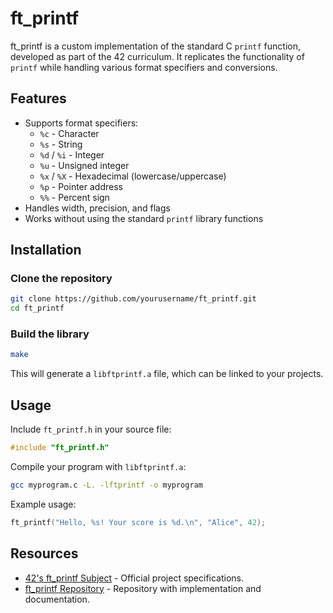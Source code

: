 # ft_printf

ft_printf is a custom implementation of the standard C `printf` function, developed as part of the 42 curriculum. It replicates the functionality of `printf` while handling various format specifiers and conversions.

## Features
- Supports format specifiers:
  - `%c` - Character
  - `%s` - String
  - `%d` / `%i` - Integer
  - `%u` - Unsigned integer
  - `%x` / `%X` - Hexadecimal (lowercase/uppercase)
  - `%p` - Pointer address
  - `%%` - Percent sign
- Handles width, precision, and flags
- Works without using the standard `printf` library functions

## Installation
### Clone the repository
```sh
git clone https://github.com/yourusername/ft_printf.git
cd ft_printf
```

### Build the library
```sh
make
```
This will generate a `libftprintf.a` file, which can be linked to your projects.

## Usage
Include `ft_printf.h` in your source file:
```c
#include "ft_printf.h"
```
Compile your program with `libftprintf.a`:
```sh
gcc myprogram.c -L. -lftprintf -o myprogram
```

Example usage:
```c
ft_printf("Hello, %s! Your score is %d.\n", "Alice", 42);
```

## Resources
- [42's ft_printf Subject](https://cdn.intra.42.fr/pdf/pdf/28534/en.subject.pdf) - Official project specifications.
- [ft_printf Repository](https://github.com/bou1337/ft_printf) - Repository with implementation and documentation.

